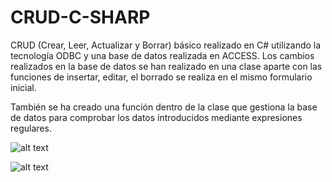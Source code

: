 # CRUD-C-SHARP
CRUD (Crear, Leer, Actualizar y Borrar) básico realizado en C# utilizando la tecnología ODBC y una base de datos realizada en ACCESS.
Los cambios realizados en la base de datos se han realizado en una clase aparte con las funciones de insertar, editar, el borrado se realiza en el mismo formulario inicial.

También se ha creado una función dentro de la clase que gestiona la base de datos para comprobar los datos introducidos mediante expresiones regulares.


![alt text](https://user-images.githubusercontent.com/26300219/30104255-5a4831b0-92f5-11e7-8933-112b28f23073.png)


![alt text](https://user-images.githubusercontent.com/26300219/30104282-6f1a3c64-92f5-11e7-8898-55871b1ebd37.png)
